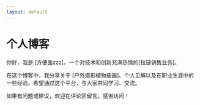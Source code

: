 ```yaml
---
layout: default
---
```

<h1>个人博客</h1>
<p>你好，我是 [方便面zzz]，一个对技术和创新充满热情的[拉链销售业务]。</p>
<p>在这个博客中，我分享关于 [户外摄影植物插画]、个人见解以及在职业生涯中的一些经验。希望通过这个平台，与大家共同学习、交流。</p>
<p>如果有问题或建议，欢迎在评论区留言。感谢访问！</p>

